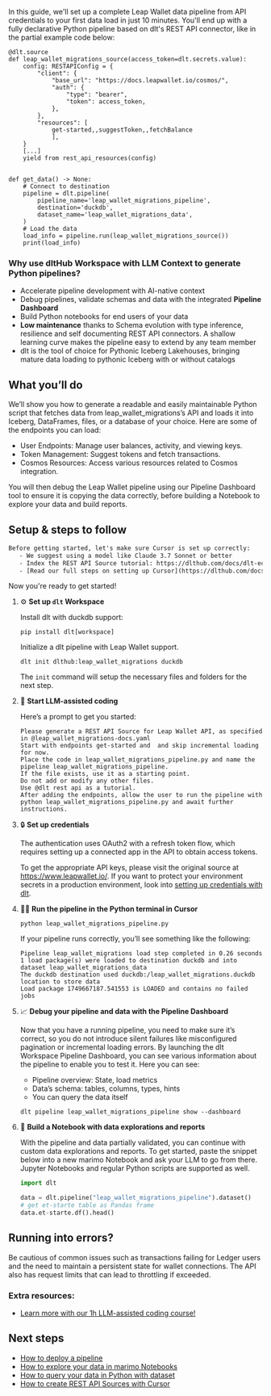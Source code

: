 In this guide, we'll set up a complete Leap Wallet data pipeline from API credentials to your first data load in just 10 minutes. You'll end up with a fully declarative Python pipeline based on dlt's REST API connector, like in the partial example code below:

```python-outcome
@dlt.source
def leap_wallet_migrations_source(access_token=dlt.secrets.value):
    config: RESTAPIConfig = {
        "client": {
            "base_url": "https://docs.leapwallet.io/cosmos/",
            "auth": {
                "type": "bearer",
                "token": access_token,
            },
        },
        "resources": [
            get-started,,suggestToken,,fetchBalance
            ],
    }
    [...]
    yield from rest_api_resources(config)


def get_data() -> None:
    # Connect to destination
    pipeline = dlt.pipeline(
        pipeline_name='leap_wallet_migrations_pipeline',
        destination='duckdb',
        dataset_name='leap_wallet_migrations_data', 
    )
    # Load the data
    load_info = pipeline.run(leap_wallet_migrations_source())
    print(load_info) 
```

### Why use dltHub Workspace with LLM Context to generate Python pipelines?

- Accelerate pipeline development with AI-native context
- Debug pipelines, validate schemas and data with the integrated **Pipeline Dashboard**
- Build Python notebooks for end users of your data
- **Low maintenance** thanks to Schema evolution with type inference, resilience and self documenting REST API connectors. A shallow learning curve makes the pipeline easy to extend by any team member
- dlt is the tool of choice for Pythonic Iceberg Lakehouses, bringing mature data loading to pythonic Iceberg with or without catalogs

## What you’ll do

We’ll show you how to generate a readable and easily maintainable Python script that fetches data from leap_wallet_migrations’s API and loads it into Iceberg, DataFrames, files, or a database of your choice. Here are some of the endpoints you can load:

- User Endpoints: Manage user balances, activity, and viewing keys.
- Token Management: Suggest tokens and fetch transactions.
- Cosmos Resources: Access various resources related to Cosmos integration.

You will then debug the Leap Wallet pipeline using our Pipeline Dashboard tool to ensure it is copying the data correctly, before building a Notebook to explore your data and build reports.

## Setup & steps to follow

```default
Before getting started, let's make sure Cursor is set up correctly:
   - We suggest using a model like Claude 3.7 Sonnet or better
   - Index the REST API Source tutorial: https://dlthub.com/docs/dlt-ecosystem/verified-sources/rest_api/ and add it to context as **@dlt rest api**
   - [Read our full steps on setting up Cursor](https://dlthub.com/docs/dlt-ecosystem/llm-tooling/cursor-restapi#23-configuring-cursor-with-documentation)
```

Now you're ready to get started!

1. ⚙️ **Set up `dlt` Workspace**
    
    Install dlt with duckdb support:
    ```shell
    pip install dlt[workspace]
    ```

    Initialize a dlt pipeline with Leap Wallet support.
    ```shell
    dlt init dlthub:leap_wallet_migrations duckdb
    ```

    The `init` command will setup the necessary files and folders for the next step.
    
2. 🤠 **Start LLM-assisted coding**
    
    Here’s a prompt to get you started:
    
    ```prompt
    Please generate a REST API Source for Leap Wallet API, as specified in @leap_wallet_migrations-docs.yaml 
    Start with endpoints get-started and  and skip incremental loading for now. 
    Place the code in leap_wallet_migrations_pipeline.py and name the pipeline leap_wallet_migrations_pipeline. 
    If the file exists, use it as a starting point. 
    Do not add or modify any other files. 
    Use @dlt rest api as a tutorial. 
    After adding the endpoints, allow the user to run the pipeline with python leap_wallet_migrations_pipeline.py and await further instructions.
    ```

    
3. 🔒 **Set up credentials** 
    
    The authentication uses OAuth2 with a refresh token flow, which requires setting up a connected app in the API to obtain access tokens.
    
    To get the appropriate API keys, please visit the original source at https://www.leapwallet.io/.
    If you want to protect your environment secrets in a production environment, look into [setting up credentials with dlt](https://dlthub.com/docs/walkthroughs/add_credentials).
    
4. 🏃‍♀️ **Run the pipeline in the Python terminal in Cursor**
    
    ```shell
    python leap_wallet_migrations_pipeline.py
    ```
    
    If your pipeline runs correctly, you’ll see something like the following:
    
    ```shell
    Pipeline leap_wallet_migrations load step completed in 0.26 seconds
    1 load package(s) were loaded to destination duckdb and into dataset leap_wallet_migrations_data
    The duckdb destination used duckdb:/leap_wallet_migrations.duckdb location to store data
    Load package 1749667187.541553 is LOADED and contains no failed jobs
    ```
    
5. 📈 **Debug your pipeline and data with the Pipeline Dashboard**

    Now that you have a running pipeline, you need to make sure it’s correct, so you do not introduce silent failures like misconfigured pagination or incremental loading errors. By launching the dlt Workspace Pipeline Dashboard, you can see various information about the pipeline to enable you to test it. Here you can see:
    - Pipeline overview: State, load metrics
    - Data’s schema: tables, columns, types, hints
    - You can query the data itself
    
    ```shell
    dlt pipeline leap_wallet_migrations_pipeline show --dashboard
    ```
    
6. 🐍 **Build a Notebook with data explorations and reports**

    With the pipeline and data partially validated, you can continue with custom data explorations and reports. To get started, paste the snippet below into a new marimo Notebook and ask your LLM to go from there. Jupyter Notebooks and regular Python scripts are supported as well.

    
    ```python
    import dlt

   data = dlt.pipeline("leap_wallet_migrations_pipeline").dataset()
   # get et-starte table as Pandas frame
   data.et-starte.df().head()
    ```

## Running into errors?

Be cautious of common issues such as transactions failing for Ledger users and the need to maintain a persistent state for wallet connections. The API also has request limits that can lead to throttling if exceeded.

### Extra resources:

- [Learn more with our 1h LLM-assisted coding course!](https://www.youtube.com/watch?v=GGid70rnJuM)

## Next steps

- [How to deploy a pipeline](https://dlthub.com/docs/walkthroughs/deploy-a-pipeline)
- [How to explore your data in marimo Notebooks](https://dlthub.com/docs/general-usage/dataset-access/marimo)
- [How to query your data in Python with dataset](https://dlthub.com/docs/general-usage/dataset-access/dataset)
- [How to create REST API Sources with Cursor](https://dlthub.com/docs/dlt-ecosystem/llm-tooling/cursor-restapi)